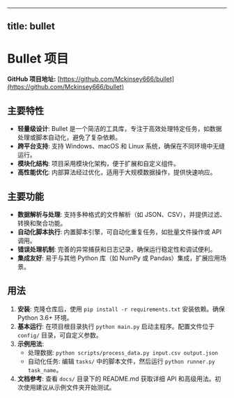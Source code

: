 
---
title: bullet
---

# Bullet 项目

**GitHub 项目地址:** [https://github.com/Mckinsey666/bullet](https://github.com/Mckinsey666/bullet)

## 主要特性
- **轻量级设计**: Bullet 是一个简洁的工具库，专注于高效处理特定任务，如数据处理或脚本自动化，避免了复杂依赖。
- **跨平台支持**: 支持 Windows、macOS 和 Linux 系统，确保在不同环境中无缝运行。
- **模块化结构**: 项目采用模块化架构，便于扩展和自定义组件。
- **高性能优化**: 内部算法经过优化，适用于大规模数据操作，提供快速响应。

## 主要功能
- **数据解析与处理**: 支持多种格式的文件解析（如 JSON、CSV），并提供过滤、转换和聚合功能。
- **自动化脚本执行**: 内置脚本引擎，可自动化重复任务，如批量文件操作或 API 调用。
- **错误处理机制**: 完善的异常捕获和日志记录，确保运行稳定性和调试便利。
- **集成友好**: 易于与其他 Python 库（如 NumPy 或 Pandas）集成，扩展应用场景。

## 用法
1. **安装**: 克隆仓库后，使用 `pip install -r requirements.txt` 安装依赖。确保 Python 3.6+ 环境。
2. **基本运行**: 在项目根目录执行 `python main.py` 启动主程序。配置文件位于 `config/` 目录，可自定义参数。
3. **示例用法**:
   - 处理数据: `python scripts/process_data.py input.csv output.json`
   - 自动化任务: 编辑 `tasks/` 中的脚本文件，然后运行 `python runner.py task_name`。
4. **文档参考**: 查看 `docs/` 目录下的 README.md 获取详细 API 和高级用法。初次使用建议从示例文件夹开始测试。
